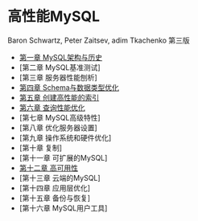 # 高性能MySQL

Baron Schwartz, Peter Zaitsev, adim Tkachenko  第三版

- [第一章 MySQL架构与历史](chapter1.md)
- [第二章 MySQL基准测试]
- [第三章 服务器性能刨析]
- [第四章 Schema与数据类型优化](chapter4.md)
- [第五章 创建高性能的索引](chapter5.md)
- [第六章 查询性能优化](chapter6.md)
- [第七章 MySQL高级特性]
- [第八章 优化服务器设置]
- [第九章 操作系统和硬件优化]
- [第十章 复制]
- [第十一章 可扩展的MySQL]
- [第十二章 高可用性](chapter12.md)
- [第十三章 云端的MySQL]
- [第十四章 应用层优化]
- [第十五章 备份与恢复]
- [第十六章 MySQL用户工具]

